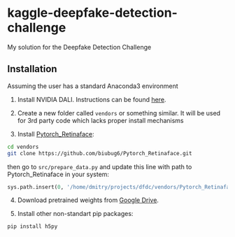 # kaggle-deepfake-detection-challenge
My solution for the Deepfake Detection Challenge

## Installation
Assuming the user has a standard Anaconda3 environment
1. Install NVIDIA DALI. Instructions can be found [here](https://docs.nvidia.com/deeplearning/sdk/dali-developer-guide/docs/installation.html).

2. Create a new folder called `vendors` or something similar. It will be used for 3rd party code which lacks proper install mechanisms

3. Install [Pytorch_Retinaface](https://github.com/biubug6/Pytorch_Retinaface):
```bash
cd vendors
git clone https://github.com/biubug6/Pytorch_Retinaface.git
```
then go to `src/prepare_data.py` and update this line with path to Pytorch_Retinaface in your system:
```python
sys.path.insert(0, '/home/dmitry/projects/dfdc/vendors/Pytorch_Retinaface')
```

4. Download pretrained weights from [Google Drive](https://drive.google.com/drive/folders/1oZRSG0ZegbVkVwUd8wUIQx8W7yfZ_ki1).

5. Install other non-standart pip packages:
```
pip install h5py
```
